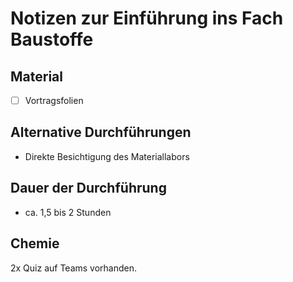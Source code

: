 # Notizen zur Einführung ins Fach Baustoffe

## Material

- [ ] Vortragsfolien

## Alternative Durchführungen

- Direkte Besichtigung des Materiallabors

## Dauer der Durchführung

- ca. 1,5 bis 2 Stunden


## Chemie 

2x Quiz auf Teams vorhanden.